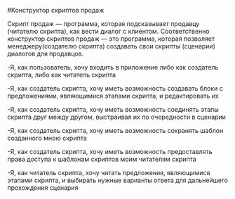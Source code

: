 #Конструктор скриптов продаж

Скрипт продаж — программа, которая подсказывает продавцу (читателю скрипта), как вести диалог с клиентом. Соответственно конструктор скриптов продаж — это программа, которая позволяет менеджеру(создателю скрипта) создавать свои скрипты (сценарии) диалогов для продавцов.

-Я, как пользователь, хочу входить в приложение либо как создатель скрипта, либо как читатель скрипта

-Я, как создатель скрипта, хочу иметь возможность создавать блоки с предложениями, являющимися этапами скрипта, и редактировать их

-Я, как создатель скрипта, хочу иметь возможность соединять этапы скрипта друг между другом, выстраивая их по очередности в сценарии

-Я, как создатель скрипта, хочу иметь возможность сохранять шаблон созданного мною скрипта

-Я, как создатель скрипта, хочу иметь возможность предоставлять права доступа к шаблонам скриптов моим читателям скрипта

-Я, как читатель скрипта, хочу читать предложения, являющимися этапами скрипта, и выбирать нужные варианты ответа для дальнейшего прохождения сценария
